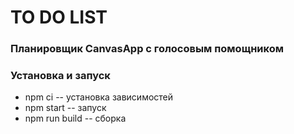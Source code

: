 # TO DO LIST 

### Планировщик CanvasApp с голосовым помощником

### Установка и запуск
* npm ci -- установка зависимостей
* npm start -- запуск
* npm run build -- сборка

